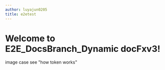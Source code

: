 ```yaml
---
author: luyajun0205
title: e2etest
---
```


# Welcome to E2E_DocsBranch_Dynamic docFxv3!

image case
see "how token works" 
